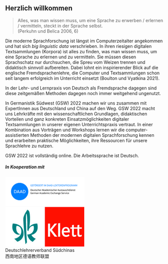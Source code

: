 ## Herzlich willkommen

> Alles, was man wissen muss, um eine Sprache zu erwerben / erlernen / vermitteln, steckt in der Sprache selbst.<br>(Perkuhn und Belica 2006, 6)

Die moderne Sprachforschung ist längst im Computerzeitalter angekommen und hat sich *big linguistic data* verschrieben. In ihren riesigen digitalen Textsammlungen (Korpora) ist alles zu finden, was man wissen muss, um eine Sprache zu erlernen und zu vermitteln. Sie müssen diesen Sprachschatz nur durchsuchen, die Spreu vom Weizen trennen und didaktisch sinnvoll aufbereiten. Dabei lohnt ein inspirierender Blick auf die englische Fremdsprachenlehre, die Computer und Textsammlungen schon seit langem erfolgreich im Unterricht einsetzt (Boulton und Vyatkina 2021). 

In der Lehr- und Lernpraxis von Deutsch als Fremdsprache dagegen sind diese zeitgemäßen Methoden dagegen noch immer weitgehend ungenutzt.

In Germanistik Südwest (GSW) 2022 machen wir uns zusammen mit ExpertInnen aus Deutschland und China auf den Weg. GSW 2022 macht uns Lehrkräfte mit den wissenschaftlichen Grundlagen, didaktischen Vorteilen und ganz konkreten Einsatzmöglichkeiten digitaler Textsammlungen in unserer eigenen Unterrichtspraxis vertraut. In einer Kombination aus Vorträgen und Workshops lernen wir die computer-assistierten Methoden der modernen digitalen Sprachforschung kennen und erarbeiten praktische Möglichkeiten, ihre Ressourcen für unsere Sprachlehre zu nutzen.

GSW 2022 ist vollständig online. Die Arbeitssprache ist Deutsch.


##### In Kooperation mit

 <div class="row">
  <div class="column">
    <img class="logo" style="border: none;" src="./images/logo_daad.jpg" width="50%">
  </div>
  <div class="column">
    <img class="logo" style="border: none;" src="./images/logo_klett.jpg" width="50%">
  </div>
</div> 
 <div class="row">
  <div class="column">
    <div class="logo">
    Deutschlehrerverband Südchinas<br>
    西南地区德语教师联盟
    </div>
  </div>
</div> 






